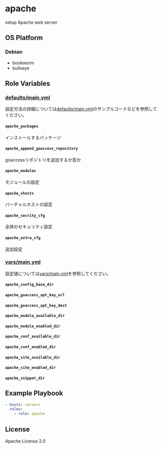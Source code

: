 apache
=================

setup Apache web server

OS Platform
-----------------

### Debian

- bookworm
- bullseye

Role Variables
--------------

### [defaults/main.yml](defaults/main.yml)

設定方法の詳細については[defaults/main.yml](defaults/main.yml)のサンプルコードなどを参照してください。

#### `apache_packages`

インストールするパッケージ

#### `apache_append_goaccess_repository`

goaccessリポジトリを追加するか否か

#### `apache_modules`

モジュールの設定

#### `apache_vhosts`

バーチャルホストの設定

#### `apache_secrity_cfg`

全体のセキュリティ設定

#### `apache_extra_cfg`

追加設定

### [vars/main.yml](vars/main.yml)

設定値については[vars/main.yml](vars/main.yml)を参照してください。

#### `apache_config_base_dir`

#### `apache_goaccess_apt_key_url`

#### `apache_goaccess_apt_key_dest`

#### `apache_module_available_dir`

#### `apache_module_enabled_dir`

#### `apache_conf_available_dir`

#### `apache_conf_enabled_dir`

#### `apache_site_available_dir`

#### `apache_site_enabled_dir`

#### `apache_snippet_dir`

Example Playbook
--------------

```yaml
- hosts: servers
  roles:
    - role: apache
```

License
--------------

Apache License 2.0
